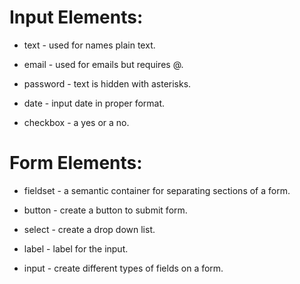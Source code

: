# **Input Elements:**

* text - used for names plain text.

* email - used for emails but requires @.

* password - text is hidden with asterisks.

* date - input date in proper format.

* checkbox - a yes or a no.

# **Form Elements:**

* fieldset - a semantic container for separating sections of a form.

* button - create a button to submit form.

* select - create a drop down list.

* label - label for the input.

* input - create different types of fields on a form.
